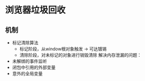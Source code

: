 # 浏览器垃圾回收

## 机制

- 标记清除算法
    - 标记阶段，从window根对象触发 -> 可达镀锡
    - 清除阶段，对未标记的对象进行销毁清除
解决内存泄漏的问题：
- 未解绑的事件监听
- 闭包中引用的外部变量
- 意外的全局变量